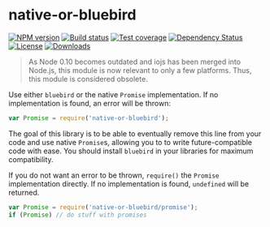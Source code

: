
# native-or-bluebird

[![NPM version][npm-image]][npm-url]
[![Build status][travis-image]][travis-url]
[![Test coverage][coveralls-image]][coveralls-url]
[![Dependency Status][david-image]][david-url]
[![License][license-image]][license-url]
[![Downloads][downloads-image]][downloads-url]

> As Node 0.10 becomes outdated and iojs has been merged into Node.js,
> this module is now relevant to only a few platforms.
> Thus, this module is considered obsolete.

Use either `bluebird` or the native `Promise` implementation.
If no implementation is found, an error will be thrown:

```js
var Promise = require('native-or-bluebird');
```

The goal of this library is to be able to eventually remove this line
from your code and use native `Promise`s, allowing you to
to write future-compatible code with ease.
You should install `bluebird` in your libraries for maximum compatibility.

If you do not want an error to be thrown,
`require()` the `Promise` implementation directly.
If no implementation is found, `undefined` will be returned.

```js
var Promise = require('native-or-bluebird/promise');
if (Promise) // do stuff with promises
```

[npm-image]: https://img.shields.io/npm/v/native-or-bluebird.svg?style=flat-square
[npm-url]: https://npmjs.org/package/native-or-bluebird
[github-tag]: http://img.shields.io/github/tag/normalize/native-or-bluebird.svg?style=flat-square
[github-url]: https://github.com/normalize/native-or-bluebird/tags
[travis-image]: https://img.shields.io/travis/normalize/native-or-bluebird.svg?style=flat-square
[travis-url]: https://travis-ci.org/normalize/native-or-bluebird
[coveralls-image]: https://img.shields.io/coveralls/normalize/native-or-bluebird.svg?style=flat-square
[coveralls-url]: https://coveralls.io/r/normalize/native-or-bluebird?branch=master
[david-image]: http://img.shields.io/david/normalize/native-or-bluebird.svg?style=flat-square
[david-url]: https://david-dm.org/normalize/native-or-bluebird
[license-image]: http://img.shields.io/npm/l/native-or-bluebird.svg?style=flat-square
[license-url]: LICENSE
[downloads-image]: http://img.shields.io/npm/dm/native-or-bluebird.svg?style=flat-square
[downloads-url]: https://npmjs.org/package/native-or-bluebird

